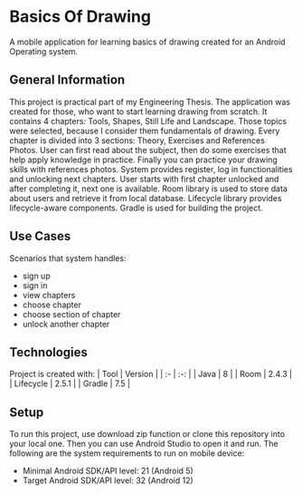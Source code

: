 # Basics Of Drawing
A mobile application for learning basics of drawing created for an Android Operating system.

## General Information
This project is practical part of my Engineering Thesis. The application was created for those, who want to start learning drawing from scratch. It contains 4 chapters: Tools, Shapes, Still Life and Landscape. Those topics were selected, because I consider them fundamentals of drawing. Every chapter is divided into 3 sections: Theory, Exercises and References Photos. User can first read about the subject, then do some exercises that help apply knowledge in practice. Finally you can practice your drawing skills with references photos.
System provides register, log in functionalities and unlocking next chapters. User starts with first chapter unlocked and after completing it, next one is available. Room library is used to store data about users and retrieve it from local database. Lifecycle library provides lifecycle-aware components. Gradle is used for building the project.

## Use Cases
Scenarios that system handles:
- sign up
- sign in
- view chapters
- choose chapter
- choose section of chapter
- unlock another chapter

## Technologies
Project is created with:
| Tool | Version |
| :- | :-: |
| Java | 8 |
| Room | 2.4.3 |
| Lifecycle | 2.5.1 |
| Gradle | 7.5 |

## Setup
To run this project, use download zip function or clone this repository into your local one. Then you can use Android Studio to open it and run.
The following are the system requirements to run on mobile device:
- Minimal Android SDK/API level: 21 (Android 5)
- Target Android SDK/API level: 32 (Android 12)